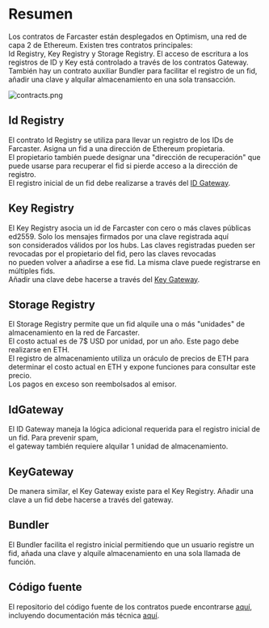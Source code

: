 # Resumen

Los contratos de Farcaster están desplegados en Optimism, una red de capa 2 de Ethereum. Existen tres contratos principales:  
Id Registry, Key Registry y Storage Registry. El acceso de escritura a los registros de ID y Key está controlado a través de los contratos Gateway.  
También hay un contrato auxiliar Bundler para facilitar el registro de un fid, añadir una clave y alquilar almacenamiento en una sola transacción.

![contracts.png](/assets/contracts.png)

## Id Registry

El contrato Id Registry se utiliza para llevar un registro de los IDs de Farcaster. Asigna un fid a una dirección de Ethereum propietaria.  
El propietario también puede designar una "dirección de recuperación" que puede usarse para recuperar el fid si pierde acceso a la dirección de registro.  
El registro inicial de un fid debe realizarse a través del [ID Gateway](#idgateway).

## Key Registry

El Key Registry asocia un id de Farcaster con cero o más claves públicas ed2559. Solo los mensajes firmados por una clave registrada aquí  
son considerados válidos por los hubs. Las claves registradas pueden ser revocadas por el propietario del fid, pero las claves revocadas  
no pueden volver a añadirse a ese fid. La misma clave puede registrarse en múltiples fids.  
Añadir una clave debe hacerse a través del [Key Gateway](#keygateway).

## Storage Registry

El Storage Registry permite que un fid alquile una o más "unidades" de almacenamiento en la red de Farcaster.  
El costo actual es de 7$ USD por unidad, por un año. Este pago debe realizarse en ETH.  
El registro de almacenamiento utiliza un oráculo de precios de ETH para determinar el costo actual en ETH y expone funciones para consultar este precio.  
Los pagos en exceso son reembolsados al emisor.

## IdGateway

El ID Gateway maneja la lógica adicional requerida para el registro inicial de un fid. Para prevenir spam,  
el gateway también requiere alquilar 1 unidad de almacenamiento.

## KeyGateway

De manera similar, el Key Gateway existe para el Key Registry. Añadir una clave a un fid debe hacerse a través del gateway.

## Bundler

El Bundler facilita el registro inicial permitiendo que un usuario registre un fid, añada una clave y alquile almacenamiento en una sola llamada de función.

## Código fuente

El repositorio del código fuente de los contratos puede encontrarse [aquí](https://github.com/farcasterxyz/contracts), incluyendo documentación más técnica [aquí](https://github.com/farcasterxyz/contracts/blob/main/docs/docs.md).
